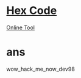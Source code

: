 # [Hex Code](https://dev98.ml/lab/hex)
[Online Tool](https://string-functions.com/hex-string.aspx)

# ans
wow_hack_me_now_dev98
